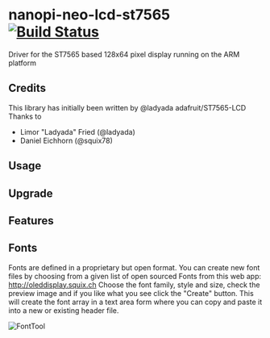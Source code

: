 # nanopi-neo-lcd-st7565 [![Build Status](https://travis-ci.org/tienthanh2509/nanopi-neo-lcd-st7565.svg?branch=master)](https://travis-ci.org/tienthanh2509/nanopi-neo-lcd-st7565)

Driver for the ST7565 based 128x64 pixel display running on the ARM platform


## Credits
This library has initially been written by @ladyada adafruit/ST7565-LCD
Thanks to
* Limor "Ladyada" Fried (@ladyada)
* Daniel Eichhorn (@squix78)

## Usage


## Upgrade

## Features


## Fonts

Fonts are defined in a proprietary but open format. You can create new font files by choosing from a given list
of open sourced Fonts from this web app: http://oleddisplay.squix.ch
Choose the font family, style and size, check the preview image and if you like what you see click the "Create" button. This will create the font array in a text area form where you can copy and paste it into a new or existing header file.


![FontTool](https://github.com/squix78/esp8266-oled-ssd1306/raw/master/resources/FontTool.png)
